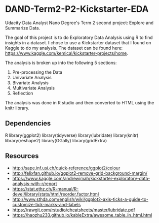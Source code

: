 # DAND-Term2-P2-Kickstarter-EDA
Udacity Data Analyst Nano Degree's Term 2 second project: Explore and Summarize Data.

The goal of this project is to do Exploratory Data Analysis using R to find insights in
a dataset. I chose to use a Kickstarter dataset that I found on Kaggle to do my analysis.
The dataset can be found here: https://www.kaggle.com/kemical/kickstarter-projects/home.

The analysis is broken up into the following 5 sections:
1. Pre-processing the Data
2. Univariate Analysis
3. Bivariate Analysis
4. Multivariate Analysis
5. Reflection

The analysis was done in R studio and then converted to HTML using the knitr library.

## Dependencies
R
library(ggplot2)
library(tidyverse)
library(lubridate)
library(knitr)
library(reshape2)
library(GGally)
library(gridExtra)

## Resources
* http://sape.inf.usi.ch/quick-reference/ggplot2/colour
* http://felixfan.github.io/ggplot2-remove-grid-background-margin/
* https://www.kaggle.com/andrewjmah/kickstarter-exploratory-data-analysis-with-r/report
* https://stat.ethz.ch/R-manual/R-devel/library/stats/html/reorder.factor.html
* http://www.sthda.com/english/wiki/ggplot2-axis-ticks-a-guide-to-customize-tick-marks-and-labels
* https://rawgit.com/rstudio/cheatsheets/master/lubridate.pdf
* https://haozhu233.github.io/kableExtra/awesome_table_in_html.html

